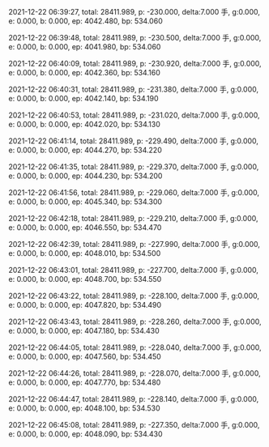 2021-12-22 06:39:27, total: 28411.989, p: -230.000, delta:7.000 手, g:0.000, e: 0.000, b: 0.000, ep: 4042.480, bp: 534.060

2021-12-22 06:39:48, total: 28411.989, p: -230.500, delta:7.000 手, g:0.000, e: 0.000, b: 0.000, ep: 4041.980, bp: 534.060

2021-12-22 06:40:09, total: 28411.989, p: -230.920, delta:7.000 手, g:0.000, e: 0.000, b: 0.000, ep: 4042.360, bp: 534.160

2021-12-22 06:40:31, total: 28411.989, p: -231.380, delta:7.000 手, g:0.000, e: 0.000, b: 0.000, ep: 4042.140, bp: 534.190

2021-12-22 06:40:53, total: 28411.989, p: -231.020, delta:7.000 手, g:0.000, e: 0.000, b: 0.000, ep: 4042.020, bp: 534.130

2021-12-22 06:41:14, total: 28411.989, p: -229.490, delta:7.000 手, g:0.000, e: 0.000, b: 0.000, ep: 4044.270, bp: 534.220

2021-12-22 06:41:35, total: 28411.989, p: -229.370, delta:7.000 手, g:0.000, e: 0.000, b: 0.000, ep: 4044.230, bp: 534.200

2021-12-22 06:41:56, total: 28411.989, p: -229.060, delta:7.000 手, g:0.000, e: 0.000, b: 0.000, ep: 4045.340, bp: 534.300

2021-12-22 06:42:18, total: 28411.989, p: -229.210, delta:7.000 手, g:0.000, e: 0.000, b: 0.000, ep: 4046.550, bp: 534.470

2021-12-22 06:42:39, total: 28411.989, p: -227.990, delta:7.000 手, g:0.000, e: 0.000, b: 0.000, ep: 4048.010, bp: 534.500

2021-12-22 06:43:01, total: 28411.989, p: -227.700, delta:7.000 手, g:0.000, e: 0.000, b: 0.000, ep: 4048.700, bp: 534.550

2021-12-22 06:43:22, total: 28411.989, p: -228.100, delta:7.000 手, g:0.000, e: 0.000, b: 0.000, ep: 4047.820, bp: 534.490

2021-12-22 06:43:43, total: 28411.989, p: -228.260, delta:7.000 手, g:0.000, e: 0.000, b: 0.000, ep: 4047.180, bp: 534.430

2021-12-22 06:44:05, total: 28411.989, p: -228.040, delta:7.000 手, g:0.000, e: 0.000, b: 0.000, ep: 4047.560, bp: 534.450

2021-12-22 06:44:26, total: 28411.989, p: -228.070, delta:7.000 手, g:0.000, e: 0.000, b: 0.000, ep: 4047.770, bp: 534.480

2021-12-22 06:44:47, total: 28411.989, p: -228.140, delta:7.000 手, g:0.000, e: 0.000, b: 0.000, ep: 4048.100, bp: 534.530

2021-12-22 06:45:08, total: 28411.989, p: -227.350, delta:7.000 手, g:0.000, e: 0.000, b: 0.000, ep: 4048.090, bp: 534.430